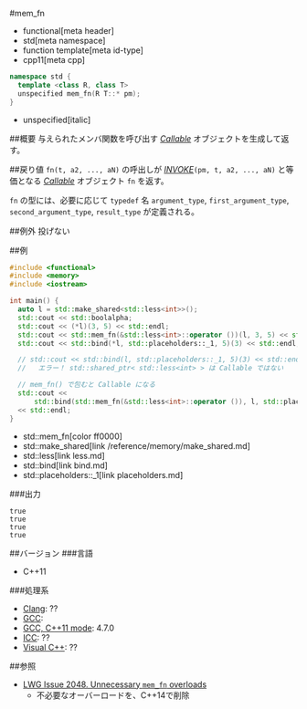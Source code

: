 #mem_fn
* functional[meta header]
* std[meta namespace]
* function template[meta id-type]
* cpp11[meta cpp]

```cpp
namespace std {
  template <class R, class T>
  unspecified mem_fn(R T::* pm);
}
```
* unspecified[italic]


##概要
与えられたメンバ関数を呼び出す [*Callable*](/reference/functional/callable.md) オブジェクトを生成して返す。


##戻り値
`fn(t, a2, ..., aN)` の呼出しが [*INVOKE*](invoke.md)`(pm, t, a2, ..., aN)` と等価となる [*Callable*](callable.md) オブジェクト `fn` を返す。

`fn` の型には、必要に応じて `typedef` 名 `argument_type`, `first_argument_type`, `second_argument_type`, `result_type` が定義される。


##例外
投げない


##例
```cpp
#include <functional>
#include <memory>
#include <iostream>

int main() {
  auto l = std::make_shared<std::less<int>>();
  std::cout << std::boolalpha;
  std::cout << (*l)(3, 5) << std::endl;
  std::cout << std::mem_fn(&std::less<int>::operator ())(l, 3, 5) << std::endl;
  std::cout << std::bind(*l, std::placeholders::_1, 5)(3) << std::endl;

  // std::cout << std::bind(l, std::placeholders::_1, 5)(3) << std::endl;
  //   エラー！ std::shared_ptr< std::less<int> > は Callable ではない

  // mem_fn() で包むと Callable になる
  std::cout <<
      std::bind(std::mem_fn(&std::less<int>::operator ()), l, std::placeholders::_1, 5)(3)
  << std::endl;
}
```
* std::mem_fn[color ff0000]
* std::make_shared[link /reference/memory/make_shared.md]
* std::less[link less.md]
* std::bind[link bind.md]
* std::placeholders::_1[link placeholders.md]

###出力
```
true
true
true
true
```

##バージョン
###言語
- C++11

###処理系
- [Clang](/implementation.md#clang): ??
- [GCC](/implementation.md#gcc):
- [GCC, C++11 mode](/implementation.md#gcc): 4.7.0
- [ICC](/implementation.md#icc): ??
- [Visual C++](/implementation.md#visual_cpp): ??


##参照
- [LWG Issue 2048. Unnecessary `mem_fn` overloads](http://www.open-std.org/jtc1/sc22/wg21/docs/lwg-defects.html#2048)
    - 不必要なオーバーロードを、C++14で削除

